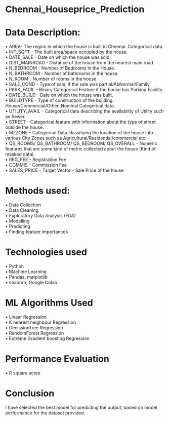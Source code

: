 # Chennai_Houseprice_Prediction


# Data Description:

•	AREA- The region in which the house is built in Chennai. Categorical data.                                                                                    
•	INT_SQFT - The built area/space occupied by the house.                                                                                                         
•	DATE_SALE - Date on which the house was sold.                                                                                                                   
•	DIST_MAINROAD - Distance of the house from the nearest main road.                                                                                                 
•	N_BEDROOM - Number of Bedrooms in the House.                                                                                                                   
•	N_BATHROOM - Number of bathrooms in the house.                                                                                                                   
•	N_ROOM - Number of rooms in the house.                                                                                                                         
•	SALE_COND - Type of sale, if the sale was partial/AbNormal/Family                                                                                                
•	PARK_FACIL - Binary Categorical Feature if the house has Parking Facility.                                                                                        
•	DATE_BUILD - Date on which the house was built.                                                                                                                   
•	BUILDTYPE - Type of construction of the building. House/Commercial/Other. Nominal Categorical data.                                                               
•	UTILITY_AVAIL - Categorical data describing the availability of Utility such as Sewer.                                                                          
•	STREET - Categorical feature with information about the type of street outside the house.                                                                         
•	MZZONE - Categorical Data classifying the location of the house into various City Zones such as Agricultural/Residential/commercial etc.                           
•	QS_ROOMS/ QS_BATHROOM/ QS_BEDROOM/ QS_OVERALL - Numeric features that are some kind of metric collected about the house (Kind of masked data).                     
•	REG_FEE - Registration Fee                                                                                                                                         
•	COMMIS - Commission Fee                                                                                                                                           
•	SALES_PRICE - Target Vector - Sale Price of the house                                                                                                             


# Methods used:

•	Data Collection                                                                                                                                                   
•	Data Cleaning                                                                                                                                                    
•	Exploratory Data Analysis (EDA)                                                                                                                                  
•	Modelling                                                                                                                                                         
•	Predicting                                                                                                                                                    
•	Finding feature importances


# Technologies used

•	Python                                                                                                                                                             
•	Machine Learning                                                                                                                                                   
•	Pandas, matplotlib                                                                                                                                               
•	seaborn, Google Colab                                                                                                                                             


# ML Algorithms Used

•	Linear Regression                                                                                                                                                 
•	K nearest neighbour Regression                                                                                                                                     
•	DecissionTree Regression                                                                                                                                         
•	RandomForest Regression                                                                                                                                         
•	Extreme Gradient boosting Regression                                                                                                                                

# Performance Evaluation

• R square score


# Conclusion

I have selected the best model for predicting the output, based on model performance for the dataset provided.



